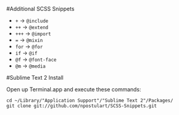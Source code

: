 #Additional SCSS Snippets

* `+` -> `@include`
* `++` -> `@extend`
* `+++` -> `@import`
* `=` -> `@mixin`
* `for` -> `@for`
* `if` -> `@if`
* `@f` -> `@font-face`
* `@m` -> `@media`

#Sublime Text 2 Install

Open up Terminal.app and execute these commands:

	cd ~/Library/"Application Support"/"Sublime Text 2"/Packages/
	git clone git://github.com/npostulart/SCSS-Snippets.git